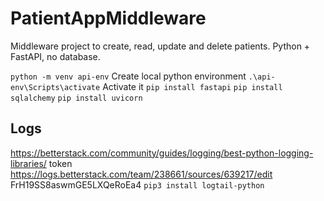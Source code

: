 # PatientAppMiddleware

Middleware project to create, read, update and delete patients. Python + FastAPI, no database.

`python -m venv api-env` Create local python environment
`.\api-env\Scripts\activate` Activate it
`pip install fastapi`
`pip install sqlalchemy`
`pip install uvicorn`

## Logs
https://betterstack.com/community/guides/logging/best-python-logging-libraries/
token <br>
https://logs.betterstack.com/team/238661/sources/639217/edit <br>
FrH19SS8aswmGE5LXQeRoEa4
`pip3 install logtail-python`